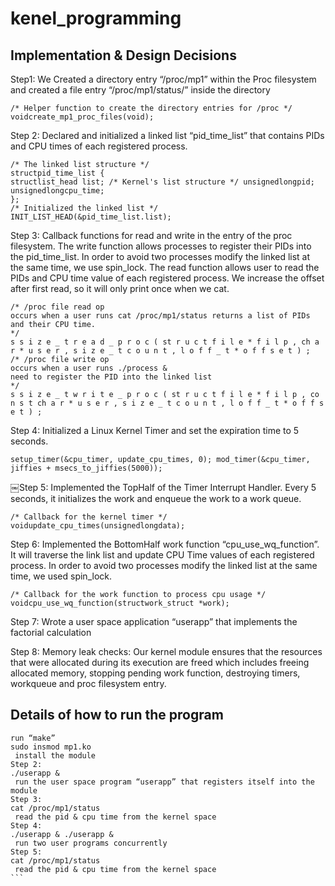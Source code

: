# kenel_programming

## Implementation & Design Decisions
Step1: We Created a directory entry “/proc/mp1” within the Proc filesystem and created a file entry “/proc/mp1/status/” inside the directory
```
/* Helper function to create the directory entries for /proc */
void​create_mp1_proc_files(v​oid)​;
```

Step 2: Declared and initialized a linked list “pid_time_list” that contains PIDs and CPU times
of each registered process.
```
/* The linked list structure */
struct​pid_time_list {
s​truct​list_head list; /​* Kernel's list structure */ u​nsigned​l​ong​pid;
u​nsigned​l​ong​cpu_time;
};
/* Initialized the linked list */
INIT_LIST_HEAD(&pid_time_list.list);
```

Step 3: Callback functions for read and write in the entry of the proc filesystem. The write function allows processes to register their PIDs into the pid_time_list. In order to avoid two processes modify the linked list at the same time, we use spin_lock. The read function allows user to read the PIDs and CPU time value of each registered process. We increase the offset after first read, so it will only print once when we cat.
```
/* /proc file read op
occurs when a user runs cat /proc/mp1/status returns a list of PIDs and their CPU time.
*/
s s i z e _ t r e a d _ p r o c ( s​t r u c t ​f i l e * f i l p , c​h a r ​* u s e r , s i z e _ t c o u n t , l o f f _ t * o f f s e t ) ;
/* /proc file write op
occurs when a user runs ./process &
need to register the PID into the linked list
*/
s s i z e _ t w r i t e _ p r o c ( s​t r u c t ​f i l e * f i l p , c​o n s t ​c​h a r ​* u s e r , s i z e _ t c o u n t , l o f f _ t * o f f s e t ) ;
```
Step 4: Initialized a Linux Kernel Timer and set the expiration time to 5 seconds.
```
setup_timer(&cpu_timer, update_cpu_times, 0​​); mod_timer(&cpu_timer, jiffies + msecs_to_jiffies(5​000)​);
```

￼Step 5: Implemented the Top­Half of the Timer Interrupt Handler. Every 5 seconds, it initializes the work and enqueue the work to a work queue.
```
/* Callback for the kernel timer */
void​update_cpu_times(u​nsigned​l​ong​data);
```

Step 6: Implemented the Bottom­Half work function “cpu_use_wq_function”. It will traverse the link list and update CPU Time values of each registered process. In order to avoid two processes modify the linked list at the same time, we used spin_lock.
```
/* Callback for the work function to process cpu usage */
void​cpu_use_wq_function(s​truct​work_struct *work);
```

Step 7: Wrote a user space application “userapp” that implements the factorial calculation

Step 8: Memory leak checks: Our kernel module ensures that the resources that were allocated during its execution are freed which includes freeing allocated memory, stopping pending work function, destroying timers, workqueue and proc filesystem entry.
## Details of how to run the program
```
run “make”
sudo insmod mp1.ko
­ install the module
Step 2:
./userapp &
­ run the user space program “userapp” that registers itself into the module
Step 3:
cat /proc/mp1/status
­ read the pid & cpu time from the kernel space
Step 4:
./userapp & ./userapp &
­ run two user programs concurrently
Step 5:
cat /proc/mp1/status
­ read the pid & cpu time from the kernel space
```￼
